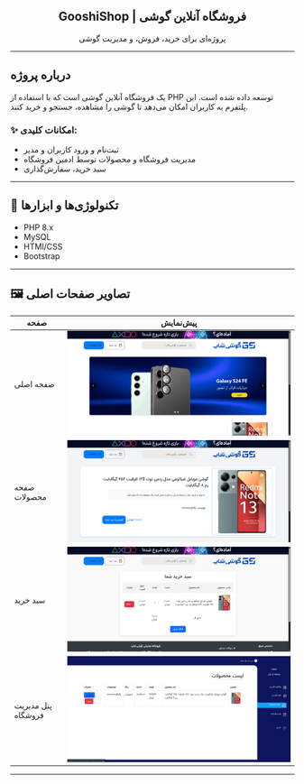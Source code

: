

<h2 align="center"> GooshiShop | فروشگاه آنلاین گوشی</h2>

<p align="center">
    پروژه‌ای برای خرید، فروش، و مدیریت گوشی 
</p>

---

## درباره پروژه
 یک فروشگاه آنلاین  گوشی است که با استفاده از PHP توسعه داده شده است. این پلتفرم به کاربران امکان می‌دهد تا گوشی را مشاهده، جستجو و خرید کنند. 

### ✨ امکانات کلیدی:

- ثبت‌نام و ورود کاربران و مدیر
- مدیریت فروشگاه و محصولات توسط ادمین فروشگاه
- سبد خرید، سفارش‌گذاری


---

## 🔧 تکنولوژی‌ها و ابزارها

- PHP 8.x
- MySQL
- HTMl/CSS 
- Bootstrap 

---

## 🖼️ تصاویر صفحات اصلی


| صفحه | پیش‌نمایش |
|------|-----------|
| صفحه اصلی | ![صفحه اصلی](screenshots/homepage.png) |
| صفحه محصولات | ![محصولات](screenshots/products.png) |
| سبد خرید | ![سبد خرید](screenshots/cart.png) |
| پنل مدیریت فروشگاه | ![پنل فروشگاه](screenshots/store-admin.png) |



---
